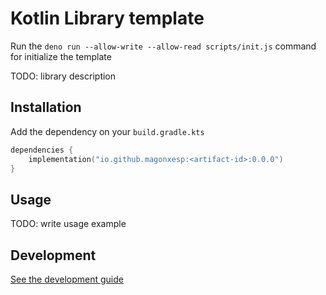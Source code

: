 # Kotlin Library template

Run the `deno run --allow-write --allow-read scripts/init.js` command for initialize the template

TODO: library description

## Installation

Add the dependency on your `build.gradle.kts`

```kotlin
dependencies {
    implementation("io.github.magonxesp:<artifact-id>:0.0.0")
}
```

## Usage

TODO: write usage example

## Development

[See the development guide](./docs/development.md)

